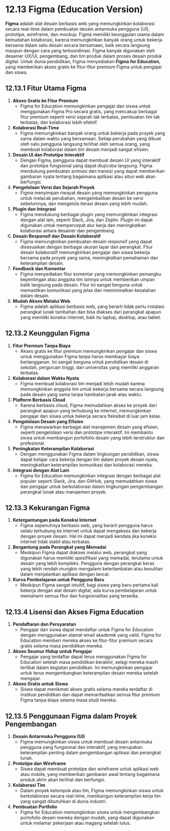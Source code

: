 # 12.13 **Figma (Education Version)**

**Figma** adalah alat desain berbasis web yang memungkinkan kolaborasi secara real-time dalam pembuatan desain antarmuka pengguna (UI), prototipe, wireframe, dan mockup. Figma memiliki keunggulan utama dalam kemudahan kolaborasi, karena memungkinkan banyak orang untuk bekerja bersama dalam satu desain secara bersamaan, baik secara langsung maupun dengan cara yang terkoordinasi. Figma banyak digunakan oleh desainer UX/UI, pengembang, dan tim produk dalam proses desain produk digital. Untuk dunia pendidikan, Figma menyediakan **Figma for Education**, yang memberikan akses gratis ke fitur-fitur premium Figma untuk pengajar dan siswa.

## **12.13.1 Fitur Utama Figma**

1. **Akses Gratis ke Fitur Premium**
    - Figma for Education memungkinkan pengajar dan siswa untuk menggunakan Figma Pro secara gratis, yang mencakup berbagai fitur premium seperti versi sejarah tak terbatas, pembuatan tim tak terbatas, dan kolaborasi lebih efektif.
2. **Kolaborasi Real-Time**
    - Figma memungkinkan banyak orang untuk bekerja pada proyek yang sama dalam waktu yang bersamaan. Setiap perubahan yang dibuat oleh satu pengguna langsung terlihat oleh semua orang, yang membuat kolaborasi dalam tim desain menjadi sangat efisien.
3. **Desain UI dan Prototipe Interaktif**
    - Dengan Figma, pengguna dapat membuat desain UI yang interaktif dan prototipe fungsional yang dapat diujicoba langsung. Figma mendukung pembuatan animasi dan transisi yang dapat memberikan gambaran nyata tentang bagaimana aplikasi atau situs web akan berfungsi.
4. **Pengelolaan Versi dan Sejarah Proyek**
    - Figma menyimpan riwayat desain yang memungkinkan pengguna untuk melacak perubahan, mengembalikan desain ke versi sebelumnya, dan mengelola iterasi desain yang lebih mudah.
5. **Plugin dan Integrasi**
    - Figma mendukung berbagai plugin yang memungkinkan integrasi dengan alat lain, seperti Slack, Jira, dan Zeplin. Plugin ini dapat digunakan untuk mempercepat alur kerja dan meningkatkan kolaborasi antara desainer dan pengembang.
6. **Desain Responsif dan Desain Kolaboratif**
    - Figma memungkinkan pembuatan desain responsif yang dapat disesuaikan dengan berbagai ukuran layar dan perangkat. Fitur desain kolaboratif memungkinkan pengajar dan siswa bekerja bersama pada proyek yang sama, meningkatkan pemahaman dan keterampilan desain.
7. **Feedback dan Komentar**
    - Figma menyediakan fitur komentar yang memungkinkan pemangku kepentingan atau anggota tim lainnya untuk memberikan umpan balik langsung pada desain. Fitur ini sangat berguna untuk memastikan komunikasi yang jelas dan meminimalkan kesalahan dalam desain.
8. **Mudah Akses Melalui Web**
    - Figma adalah aplikasi berbasis web, yang berarti tidak perlu instalasi perangkat lunak tambahan dan bisa diakses dari perangkat apapun yang memiliki koneksi internet, baik itu laptop, desktop, atau tablet.

## **12.13.2 Keunggulan Figma**

1. **Fitur Premium Tanpa Biaya**
    - Akses gratis ke fitur premium memungkinkan pengajar dan siswa untuk menggunakan Figma tanpa harus membayar biaya berlangganan. Ini sangat berguna untuk pendidikan desain di sekolah, perguruan tinggi, dan universitas yang memiliki anggaran terbatas.
2. **Kolaborasi dalam Waktu Nyata**
    - Figma membuat kolaborasi tim menjadi lebih mudah karena memungkinkan anggota tim untuk bekerja bersama secara langsung pada desain yang sama tanpa hambatan jarak atau waktu.
3. **Platform Berbasis Cloud**
    - Karena berbasis cloud, Figma memudahkan akses ke proyek dari perangkat apapun yang terhubung ke internet, memungkinkan pengajar dan siswa untuk bekerja secara fleksibel di luar jam kelas.
4. **Pengelolaan Desain yang Efisien**
    - Figma menawarkan berbagai alat manajemen desain yang efisien, seperti pengelolaan versi dan prototipe interaktif. Ini membantu siswa untuk membangun portofolio desain yang lebih terstruktur dan profesional.
5. **Peningkatan Keterampilan Kolaborasi**
    - Dengan menggunakan Figma dalam lingkungan pendidikan, siswa dapat belajar cara bekerja dengan tim dalam proyek desain nyata, meningkatkan keterampilan komunikasi dan kolaborasi mereka.
6. **Integrasi dengan Alat Lain**
    - Figma for Education memungkinkan integrasi dengan berbagai alat populer seperti Slack, Jira, dan GitHub, yang memudahkan siswa dan pengajar untuk berkolaborasi dalam lingkungan pengembangan perangkat lunak atau manajemen proyek.

## **12.13.3 Kekurangan Figma**

1. **Ketergantungan pada Koneksi Internet**
    - Figma sepenuhnya berbasis web, yang berarti pengguna harus selalu terhubung ke internet untuk dapat mengakses dan bekerja dengan proyek desain. Hal ini dapat menjadi kendala jika koneksi internet tidak stabil atau terbatas.
2. **Bergantung pada Perangkat yang Memadai**
    - Meskipun Figma dapat diakses melalui web, perangkat yang digunakan harus memiliki spesifikasi yang memadai, terutama untuk desain yang lebih kompleks. Pengguna dengan perangkat keras yang lebih rendah mungkin mengalami keterlambatan atau kesulitan dalam menjalankan aplikasi dengan lancar.
3. **Kurva Pembelajaran untuk Pengguna Baru**
    - Meskipun Figma sangat intuitif, bagi siswa yang baru pertama kali bekerja dengan alat desain digital, ada kurva pembelajaran untuk memahami semua fitur dan fungsionalitas yang tersedia.

## **12.13.4 Lisensi dan Akses Figma Education**

1. **Pendaftaran dan Persyaratan**
    - Pengajar dan siswa dapat mendaftar untuk Figma for Education dengan menggunakan alamat email akademik yang valid. Figma for Education memberi mereka akses ke fitur-fitur premium secara gratis selama masa pendidikan mereka.
2. **Akses Seumur Hidup untuk Pengajar**
    - Pengajar yang terdaftar dapat terus menggunakan Figma for Education setelah masa pendidikan berakhir, selagi mereka masih terlibat dalam kegiatan pendidikan. Ini memungkinkan pengajar untuk terus mengembangkan keterampilan desain mereka setelah mengajar.
3. **Akses Gratis untuk Siswa**
    - Siswa dapat menikmati akses gratis selama mereka terdaftar di institusi pendidikan dan dapat memanfaatkan semua fitur premium Figma tanpa biaya selama masa studi mereka.

## **12.13.5 Penggunaan Figma dalam Proyek Pengembangan**

1. **Desain Antarmuka Pengguna (UI)**
    - Figma memungkinkan siswa untuk membuat desain antarmuka pengguna yang fungsional dan interaktif, yang merupakan keterampilan penting dalam pengembangan aplikasi dan perangkat lunak.
2. **Prototipe dan Wireframe**
    - Siswa dapat membuat prototipe dan wireframe untuk aplikasi web atau mobile, yang memberikan gambaran awal tentang bagaimana produk akhir akan terlihat dan berfungsi.
3. **Kolaborasi Tim**
    - Dalam proyek kelompok atau tim, Figma memungkinkan siswa untuk berkolaborasi secara real-time, membangun keterampilan kerja tim yang sangat dibutuhkan di dunia industri.
4. **Pembuatan Portfolio**
    - Figma for Education memungkinkan siswa untuk mengembangkan portofolio desain mereka dengan mudah, yang dapat digunakan untuk melamar pekerjaan atau magang setelah lulus.